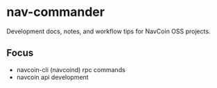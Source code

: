 # nav-commander

Development docs, notes, and workflow tips for NavCoin OSS projects. 

## Focus
- navcoin-cli (navcoind) rpc commands
- navcoin api development
